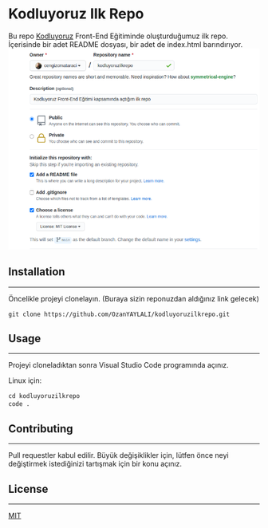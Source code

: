 # Kodluyoruz Ilk Repo
Bu repo [Kodluyoruz](https://www.kodluyoruz.org/) Front-End Eğitiminde oluşturduğumuz ilk repo. İçerisinde bir adet README dosyası, bir adet de index.html barındırıyor.
![](https://raw.githubusercontent.com/Kodluyoruz/taskforce/main/git/odev1/figures/github.png)
## Installation
-----------------------------
Öncelikle projeyi clonelayın. (Buraya sizin reponuzdan aldığınız link gelecek)

```
git clone https://github.com/OzanYAYLALI/kodluyoruzilkrepo.git
```

## Usage
-----------------------------
Projeyi cloneladıktan sonra Visual Studio Code programında açınız.

Linux için:

```
cd kodluyoruzilkrepo
code .
```

## Contributing
-----------------------------
Pull requestler kabul edilir. Büyük değişiklikler için, lütfen önce neyi değiştirmek istediğinizi tartışmak için bir konu açınız.

## License
-----------------------------
[MIT](https://choosealicense.com/licenses/mit/)